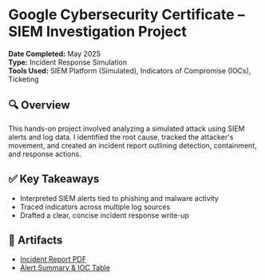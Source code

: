 # Google Cybersecurity Certificate – SIEM Investigation Project

**Date Completed:** May 2025  
**Type:** Incident Response Simulation  
**Tools Used:** SIEM Platform (Simulated), Indicators of Compromise (IOCs), Ticketing

## 🔍 Overview
This hands-on project involved analyzing a simulated attack using SIEM alerts and log data. I identified the root cause, tracked the attacker's movement, and created an incident report outlining detection, containment, and response actions.

## ✅ Key Takeaways
- Interpreted SIEM alerts tied to phishing and malware activity
- Traced indicators across multiple log sources
- Drafted a clear, concise incident response write-up

## 📁 Artifacts
- [Incident Report PDF](./google-assets/siem-incident-report.pdf)
- [Alert Summary & IOC Table](./google-assets/siem-iocs.csv)
